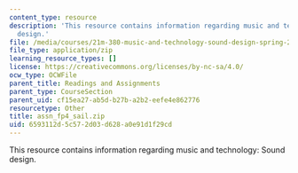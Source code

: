 ```yaml
---
content_type: resource
description: 'This resource contains information regarding music and technology: Sound
  design.'
file: /media/courses/21m-380-music-and-technology-sound-design-spring-2016/6593112d5c572d03d628a0e91d1f29cd_assn_fp4_sail.zip
file_type: application/zip
learning_resource_types: []
license: https://creativecommons.org/licenses/by-nc-sa/4.0/
ocw_type: OCWFile
parent_title: Readings and Assignments
parent_type: CourseSection
parent_uid: cf15ea27-ab5d-b27b-a2b2-eefe4e862776
resourcetype: Other
title: assn_fp4_sail.zip
uid: 6593112d-5c57-2d03-d628-a0e91d1f29cd
---
```

This resource contains information regarding music and technology: Sound design.